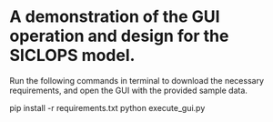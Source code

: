 # A demonstration of the GUI operation and design for the SICLOPS model.

Run the following commands in terminal to download the necessary requirements, and open the GUI with the provided sample data.

pip install -r requirements.txt
python execute_gui.py
